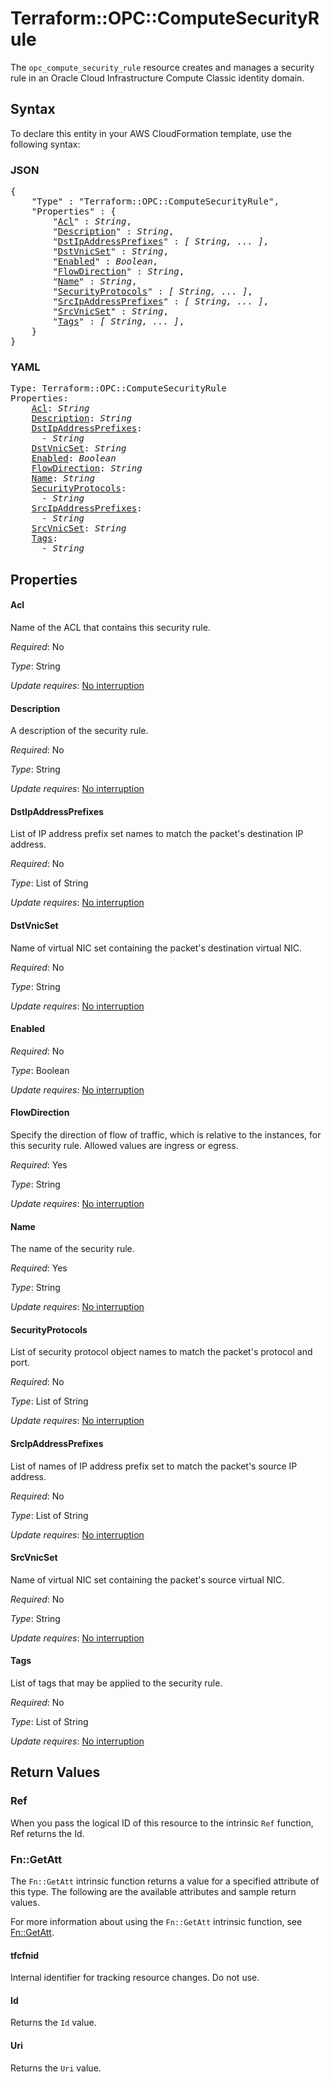 # Terraform::OPC::ComputeSecurityRule

The ``opc_compute_security_rule`` resource creates and manages a security rule in an Oracle Cloud Infrastructure Compute Classic identity domain.

## Syntax

To declare this entity in your AWS CloudFormation template, use the following syntax:

### JSON

<pre>
{
    "Type" : "Terraform::OPC::ComputeSecurityRule",
    "Properties" : {
        "<a href="#acl" title="Acl">Acl</a>" : <i>String</i>,
        "<a href="#description" title="Description">Description</a>" : <i>String</i>,
        "<a href="#dstipaddressprefixes" title="DstIpAddressPrefixes">DstIpAddressPrefixes</a>" : <i>[ String, ... ]</i>,
        "<a href="#dstvnicset" title="DstVnicSet">DstVnicSet</a>" : <i>String</i>,
        "<a href="#enabled" title="Enabled">Enabled</a>" : <i>Boolean</i>,
        "<a href="#flowdirection" title="FlowDirection">FlowDirection</a>" : <i>String</i>,
        "<a href="#name" title="Name">Name</a>" : <i>String</i>,
        "<a href="#securityprotocols" title="SecurityProtocols">SecurityProtocols</a>" : <i>[ String, ... ]</i>,
        "<a href="#srcipaddressprefixes" title="SrcIpAddressPrefixes">SrcIpAddressPrefixes</a>" : <i>[ String, ... ]</i>,
        "<a href="#srcvnicset" title="SrcVnicSet">SrcVnicSet</a>" : <i>String</i>,
        "<a href="#tags" title="Tags">Tags</a>" : <i>[ String, ... ]</i>,
    }
}
</pre>

### YAML

<pre>
Type: Terraform::OPC::ComputeSecurityRule
Properties:
    <a href="#acl" title="Acl">Acl</a>: <i>String</i>
    <a href="#description" title="Description">Description</a>: <i>String</i>
    <a href="#dstipaddressprefixes" title="DstIpAddressPrefixes">DstIpAddressPrefixes</a>: <i>
      - String</i>
    <a href="#dstvnicset" title="DstVnicSet">DstVnicSet</a>: <i>String</i>
    <a href="#enabled" title="Enabled">Enabled</a>: <i>Boolean</i>
    <a href="#flowdirection" title="FlowDirection">FlowDirection</a>: <i>String</i>
    <a href="#name" title="Name">Name</a>: <i>String</i>
    <a href="#securityprotocols" title="SecurityProtocols">SecurityProtocols</a>: <i>
      - String</i>
    <a href="#srcipaddressprefixes" title="SrcIpAddressPrefixes">SrcIpAddressPrefixes</a>: <i>
      - String</i>
    <a href="#srcvnicset" title="SrcVnicSet">SrcVnicSet</a>: <i>String</i>
    <a href="#tags" title="Tags">Tags</a>: <i>
      - String</i>
</pre>

## Properties

#### Acl

Name of the ACL that contains this security rule.

_Required_: No

_Type_: String

_Update requires_: [No interruption](https://docs.aws.amazon.com/AWSCloudFormation/latest/UserGuide/using-cfn-updating-stacks-update-behaviors.html#update-no-interrupt)

#### Description

A description of the security rule.

_Required_: No

_Type_: String

_Update requires_: [No interruption](https://docs.aws.amazon.com/AWSCloudFormation/latest/UserGuide/using-cfn-updating-stacks-update-behaviors.html#update-no-interrupt)

#### DstIpAddressPrefixes

List of IP address prefix set names to match the packet's destination IP address.

_Required_: No

_Type_: List of String

_Update requires_: [No interruption](https://docs.aws.amazon.com/AWSCloudFormation/latest/UserGuide/using-cfn-updating-stacks-update-behaviors.html#update-no-interrupt)

#### DstVnicSet

Name of virtual NIC set containing the packet's destination virtual NIC.

_Required_: No

_Type_: String

_Update requires_: [No interruption](https://docs.aws.amazon.com/AWSCloudFormation/latest/UserGuide/using-cfn-updating-stacks-update-behaviors.html#update-no-interrupt)

#### Enabled

_Required_: No

_Type_: Boolean

_Update requires_: [No interruption](https://docs.aws.amazon.com/AWSCloudFormation/latest/UserGuide/using-cfn-updating-stacks-update-behaviors.html#update-no-interrupt)

#### FlowDirection

Specify the direction of flow of traffic, which is relative to the instances, for this security rule. Allowed values are ingress or egress.

_Required_: Yes

_Type_: String

_Update requires_: [No interruption](https://docs.aws.amazon.com/AWSCloudFormation/latest/UserGuide/using-cfn-updating-stacks-update-behaviors.html#update-no-interrupt)

#### Name

The name of the security rule.

_Required_: Yes

_Type_: String

_Update requires_: [No interruption](https://docs.aws.amazon.com/AWSCloudFormation/latest/UserGuide/using-cfn-updating-stacks-update-behaviors.html#update-no-interrupt)

#### SecurityProtocols

List of security protocol object names to match the packet's protocol and port.

_Required_: No

_Type_: List of String

_Update requires_: [No interruption](https://docs.aws.amazon.com/AWSCloudFormation/latest/UserGuide/using-cfn-updating-stacks-update-behaviors.html#update-no-interrupt)

#### SrcIpAddressPrefixes

List of names of IP address prefix set to match the packet's source IP address.

_Required_: No

_Type_: List of String

_Update requires_: [No interruption](https://docs.aws.amazon.com/AWSCloudFormation/latest/UserGuide/using-cfn-updating-stacks-update-behaviors.html#update-no-interrupt)

#### SrcVnicSet

Name of virtual NIC set containing the packet's source virtual NIC.

_Required_: No

_Type_: String

_Update requires_: [No interruption](https://docs.aws.amazon.com/AWSCloudFormation/latest/UserGuide/using-cfn-updating-stacks-update-behaviors.html#update-no-interrupt)

#### Tags

List of tags that may be applied to the security rule.

_Required_: No

_Type_: List of String

_Update requires_: [No interruption](https://docs.aws.amazon.com/AWSCloudFormation/latest/UserGuide/using-cfn-updating-stacks-update-behaviors.html#update-no-interrupt)

## Return Values

### Ref

When you pass the logical ID of this resource to the intrinsic `Ref` function, Ref returns the Id.

### Fn::GetAtt

The `Fn::GetAtt` intrinsic function returns a value for a specified attribute of this type. The following are the available attributes and sample return values.

For more information about using the `Fn::GetAtt` intrinsic function, see [Fn::GetAtt](https://docs.aws.amazon.com/AWSCloudFormation/latest/UserGuide/intrinsic-function-reference-getatt.html).

#### tfcfnid

Internal identifier for tracking resource changes. Do not use.

#### Id

Returns the <code>Id</code> value.

#### Uri

Returns the <code>Uri</code> value.


